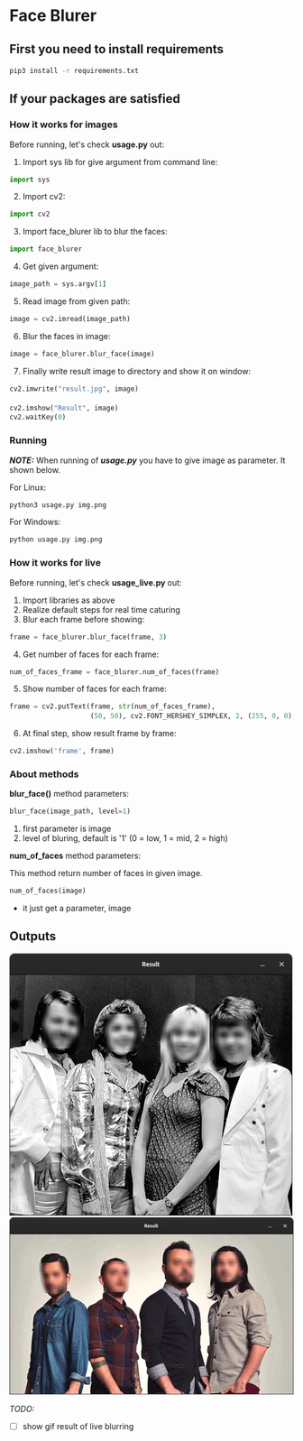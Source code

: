 # Face Blurer

## First you need to install requirements

```bash
pip3 install -r requirements.txt
```

## If your packages are satisfied

### How it works for images

Before running, let's check **usage.py** out:

1. Import sys lib for give argument from command line:

```python
import sys
```

2. Import cv2:

```python
import cv2
```

3. Import face_blurer lib to blur the faces:

```python
import face_blurer
```
4. Get given argument:

```python
image_path = sys.argv[1]
```
5. Read image from given path:

```python
image = cv2.imread(image_path)
```

6. Blur the faces in image:

```python
image = face_blurer.blur_face(image)
```
7. Finally write result image to directory and show it on window:

```python
cv2.imwrite("result.jpg", image)

cv2.imshow("Result", image)
cv2.waitKey(0)
```

### Running

***NOTE:*** When running of ***usage.py*** you have to give image as parameter. It shown below.

For Linux:

```bash
python3 usage.py img.png
```

For Windows:

```bash
python usage.py img.png
```

### How it works for live

Before running, let's check **usage_live.py** out:

1. Import libraries as above
2. Realize default steps for real time caturing
3. Blur each frame before showing:

```python
frame = face_blurer.blur_face(frame, 3)
```

4. Get number of faces for each frame:

```python
num_of_faces_frame = face_blurer.num_of_faces(frame)
```

5. Show number of faces for each frame:

```python
frame = cv2.putText(frame, str(num_of_faces_frame), 
                    (50, 50), cv2.FONT_HERSHEY_SIMPLEX, 2, (255, 0, 0), 3)
```

6. At final step, show result frame by frame:

```python
cv2.imshow('frame', frame)
```

### About methods

**blur_face()** method parameters:

```python
blur_face(image_path, level=1)
```
1. first parameter is image
2. level of bluring, default is '1' (0 = low, 1 = mid, 2 = high)

**num_of_faces** method parameters:

This method return number of faces in given image.

```python
num_of_faces(image)
```

* it just get a parameter, image


## Outputs

![Result Image 1](assets/result_window.png)
![Result Image 2](assets/result_window_2.png)

*TODO:*
- [ ] show gif result of live blurring